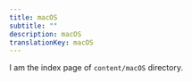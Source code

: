 ```yaml
---
title: macOS
subtitle: ""
description: macOS
translationKey: macOS
---
```


I am the index page of `content/macOS` directory.
